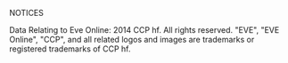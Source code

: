 NOTICES

Data Relating to Eve Online:
2014 CCP hf. All rights reserved. "EVE", "EVE Online", "CCP", and all related logos and images are trademarks or registered trademarks of CCP hf.

